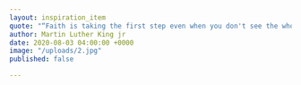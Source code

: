 ```yaml
---
layout: inspiration_item
quote: "“Faith is taking the first step even when you don't see the whole staircase.”"
author: Martin Luther King jr
date: 2020-08-03 04:00:00 +0000
image: "/uploads/2.jpg"
published: false

---
```

